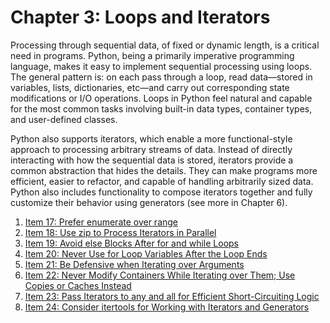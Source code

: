 # Chapter 3: Loops and Iterators

Processing through sequential data, of fixed or dynamic length, is a critical need in programs. Python, being a primarily imperative programming language, makes it easy to implement sequential processing using loops. The general pattern is: on each pass through a loop, read data—stored in variables, lists, dictionaries, etc—and carry out corresponding state modifications or I/O operations. Loops in Python feel natural and capable for the most common tasks involving built-in data types, container types, and user-defined classes.

Python also supports iterators, which enable a more functional-style approach to processing arbitrary streams of data. Instead of directly interacting with how the sequential data is stored, iterators provide a common abstraction that hides the details. They can make programs more efficient, easier to refactor, and capable of handling arbitrarily sized data. Python also includes functionality to compose iterators together and fully customize their behavior using generators (see more in Chapter 6).


1. [Item 17: Prefer enumerate over range](Chapter-3-Item-17.md)
2. [Item 18: Use zip to Process Iterators in Parallel](Chapter-3-Item-18.md)
3. [Item 19: Avoid else Blocks After for and while Loops](Chapter-3-Item-19.md)
4. [Item 20: Never Use for Loop Variables After the Loop Ends](Chapter-3-Item-20.md)
5. [Item 21: Be Defensive when Iterating over Arguments](Chapter-3-Item-21.md)
6. [Item 22: Never Modify Containers While Iterating over Them; Use Copies or Caches Instead](Chapter-3-Item-22.md)
7. [Item 23: Pass Iterators to any and all for Efficient Short-Circuiting Logic](Chapter-3-Item-23.md)
8. [Item 24: Consider itertools for Working with Iterators and Generators](Chapter-3-Item-24.md)